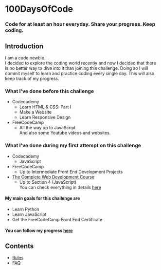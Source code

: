 # 100DaysOfCode
### Code for at least an hour everyday. Share your progress. Keep coding.

## Introduction
I am a code newbie.  
I decided to explore the coding world recently and now I decided that there is no better way to dive into it than joining this challenge. Doing so I will commit myself to learn and practice coding every single day. This will also keep track of my progress.

### What I've done before this challenge
* Codecademy
  * Learn HTML & CSS: Part I
  * Make a Website
  * Learn Responsive Design
* FreeCodeCamp
  * All the way up to JavaScript  
And also some Youtube videos and websites.

### What I've done during my first attempt on this challenge
* Codecademy
  * JavaScript
* FreeCodeCamp
  * Up to Intermediate Front End Development Projects
* [The Complete Web Development Course](https://www.udemy.com/complete-web-development-course/)
  * Up to Section 4 (JavaScript)  
  You can check everything in details [here](https://github.com/gustavoaz7/100DaysOfCode/blob/master/1st%20attempt.md)

#### My main goals for this challenge are
* Learn Python
* Learn JavaScript
* Get the FreeCodeCamp Front End Certificate

#### You can follow my progress [here](https://github.com/gustavoaz7/100DaysOfCode/blob/master/Log.md)

## Contents
* [Rules](https://github.com/Kallaway/100-days-of-code/blob/master/rules.md)
* [FAQ](https://github.com/Kallaway/100-days-of-code/blob/master/FAQ.md)
